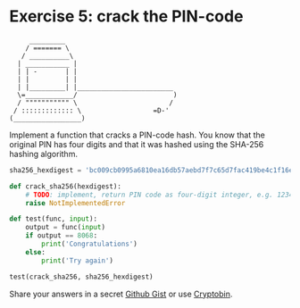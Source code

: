 # Exercise 5: crack the PIN-code

```
     _________
    / ======= \
   / __________\
  | ___________ |
  | | -       | |
  | |         | |
  | |_________| |________________________
  \=____________/                        )
  / """"""""""" \                       /
 / ::::::::::::: \                  =D-'
(_________________)
```

Implement a function that cracks a PIN-code hash. You know that the original PIN has four digits and that it was hashed using the SHA-256 hashing algorithm.

```python
sha256_hexdigest = 'bc009cb0995a6810ea16db57aebd7f7c65d7fac419be4c1f16ed6bc3b58d5359'

def crack_sha256(hexdigest):
    # TODO: implement, return PIN code as four-digit integer, e.g. 1234
    raise NotImplementedError

def test(func, input):
    output = func(input)
    if output == 8068:
        print('Congratulations')
    else:
        print('Try again')

test(crack_sha256, sha256_hexdigest)
```

Share your answers in a secret [Github Gist](https://gist.github.com/) or use [Cryptobin](https://cryptobin.co/).
